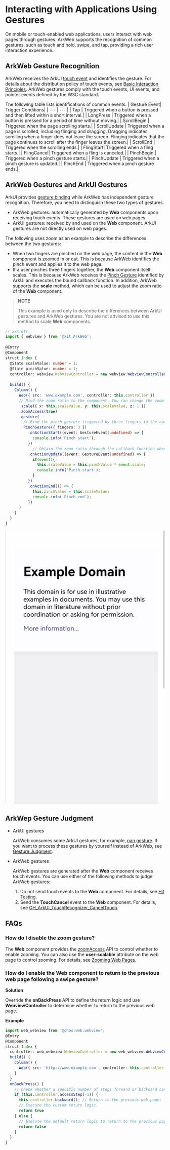 # Interacting with Applications Using Gestures
On mobile or touch-enabled web applications, users interact with web pages through gestures. ArkWeb supports the recognition of common gestures, such as touch and hold, swipe, and tap, providing a rich user interaction experience.
## ArkWeb Gesture Recognition
ArkWeb receives the ArkUI [touch event](../ui/arkts-interaction-development-guide-touch-screen.md#touch-event) and identifies the gesture. For details about the distribution policy of touch events, see [Basic Interaction Principles](../ui/arkts-interaction-basic-principles.md). ArkWeb gestures comply with the touch events, UI events, and pointer events defined by the W3C standard.

The following table lists identifications of common events.
| Gesture Event| Trigger Conditions|
| --- | --- |
| Tap | Triggered when a button is pressed and then lifted within a short interval.|
| LongPress | Triggered when a button is pressed for a period of time without moving.|
| ScrollBegin | Triggered when the page scrolling starts.|
| ScrollUpdate | Triggered when a page is scrolled, including flinging and dragging. Dragging indicates scrolling when a finger does not leave the screen. Flinging indicates that the page continues to scroll after the finger leaves the screen.|
| ScrollEnd | Triggered when the scrolling ends.|
| FlingStart| Triggered when a fling starts.|
| FlingCancel| Triggered when a fling is canceled.|
| PinchBegin | Triggered when a pinch gesture starts.|
| PinchUpdate | Triggered when a pinch gesture is updated.|
| PinchEnd | Triggered when a pinch gesture ends.|

## ArkWeb Gestures and ArkUI Gestures
ArkUI provides [gesture binding](../ui/arkts-gesture-events-binding.md) while ArkWeb has independent gesture recognition. Therefore, you need to distinguish these two types of gestures.
- ArkWeb gestures: automatically generated by **Web** components upon receiving touch events. These gestures are used on web pages.
- ArkUI gestures: received by and used on the **Web** component. ArkUI gestures are not directly used on web pages.

The following uses zoom as an example to describe the differences between the two gestures:
- When two fingers are pinched on the web page, the content in the **Web** component is zoomed in or out. This is because ArkWeb identifies the pinch event and applies it to the web page.
- If a user pinches three fingers together, the **Web** component itself scales. This is because ArkWeb receives the [Pinch Gesture](see.../ui/arkts-gesture-events-single-gesture.md#pinch-gesture) identified by ArkUI and executes the bound callback function. In addition, ArkWeb supports the **scale** method, which can be used to adjust the zoom ratio of the **Web** component.

> **NOTE**
>
> This example is used only to describe the differences between ArkUI gestures and ArkWeb gestures. You are not advised to use this method to scale **Web** components.
```ts
// xxx.ets
import { webview } from '@kit.ArkWeb';

@Entry
@Component
struct Index {
  @State scaleValue: number = 1;
  @State pinchValue: number = 1;
  controller: webview.WebviewController = new webview.WebviewController();

  build() {
    Column() {
      Web({ src: 'www.example.com', controller: this.controller })
      // Bind the zoom ratio to the component. You can change the zoom ratio to zoom in or out the component.
      .scale({ x: this.scaleValue, y: this.scaleValue, z: 1 })
      .zoomAccess(true)
      .gesture(
        // Bind the pinch gesture triggered by three fingers to the component.
        PinchGesture({ fingers: 3 })
          .onActionStart((event: GestureEvent|undefined) => {
            console.info('Pinch start');
          })
            // Obtain the zoom ratio through the callback function when the pinch gesture is triggered, and then change the zoom ratio of the component.
          .onActionUpdate((event: GestureEvent|undefined) => {
            if(event){
              this.scaleValue = this.pinchValue * event.scale;
              console.info('Pinch start');
            }
          })
          .onActionEnd(() => {
            this.pinchValue = this.scaleValue;
            console.info('Pinch end');
          })
      )
    }
  }
}
```
![web-gesture-pinch.gif](figures/web-gesture-pinch.gif)

## ArkWep Gesture Judgment
- ArkUI gestures

  ArkWeb consumes some ArkUI gestures, for example, [pan gesture](../ui/arkts-gesture-events-single-gesture.md#pan-gesture). If you want to process these gestures by yourself instead of ArkWeb, see [Gesture Judgment](../ui/arkts-gesture-events-gesture-judge.md).

- ArkWeb gestures

  ArkWeb gestures are generated after the **Web** component receives touch events. You can use either of the following methods to judge ArkWeb gestures:
  1. Do not send touch events to the **Web** component. For details, see [Hit Testing](../ui/arkts-interaction-basic-principles.md#hit-testing).
  2. Send the **TouchCancel** event to the **Web** component. For details, see [OH_ArkUI_TouchRecognizer_CancelTouch](../reference/apis-arkui/native__gesture_8h.md#functions).


## FAQs

### How do I disable the zoom gesture?
The **Web** component provides the [zoomAccess](../reference/apis-arkweb/arkts-basic-components-web-attributes.md#zoomaccess) API to control whether to enable zooming. You can also use the **user-scalable** attribute on the web page to control zooming. For details, see [Zooming Web Pages](web-scale-zoom.md).
### How do I enable the **Web** component to return to the previous web page following a swipe gesture?

**Solution**

Override the **onBackPress** API to define the return logic and use **WebviewController** to determine whether to return to the previous web page.

**Example**

```ts
import web_webview from '@ohos.web.webview';
@Entry
@Component
struct Index {
  controller: web_webview.WebviewController = new web_webview.WebviewController();
  build() {
    Column() {
      Web({ src: 'http://www.example.com', controller: this.controller })// Replace the URL with the actual URL.
    }
  }
  onBackPress() {
    // Check whether a specific number of steps forward or backward can be performed on the current page. A positive number indicates forward, and a negative number indicates backward.
    if (this.controller.accessStep(-1)) {
      this.controller.backward(); // Return to the previous web page.
      // Execute the custom return logic.
      return true
    } else {
      // Execute the default return logic to return to the previous page.
      return false
    }
  }
}
```
